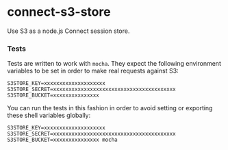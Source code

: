 connect-s3-store
================

Use S3 as a node.js Connect session store.

### Tests

Tests are written to work with `mocha`. They expect the following environment
variables to be set in order to make real requests against S3:

    S3STORE_KEY=xxxxxxxxxxxxxxxxxxxx
    S3STORE_SECRET=xxxxxxxxxxxxxxxxxxxxxxxxxxxxxxxxxxxxxxxx
    S3STORE_BUCKET=xxxxxxxxxxxxxxx

You can run the tests in this fashion in order to avoid setting or exporting
these shell variables globally:

    S3STORE_KEY=xxxxxxxxxxxxxxxxxxxx S3STORE_SECRET=xxxxxxxxxxxxxxxxxxxxxxxxxxxxxxxxxxxxxxxx S3STORE_BUCKET=xxxxxxxxxxxxxxx mocha

